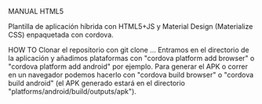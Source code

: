 MANUAL HTML5

Plantilla de aplicación híbrida con HTML5+JS y Material Design (Materialize CSS) enpaquetada con cordova.


HOW TO
Clonar el repositorio con git clone ...
Entramos en el directorio de la aplicación y añadimos plataformas con "cordova platform add browser" o "cordova platform add android" por ejemplo.
Para generar el APK o correr en un navegador podemos hacerlo con "cordova build browser" o "cordova build android" (el APK generado estará en el directorio "platforms/android/build/outputs/apk").
